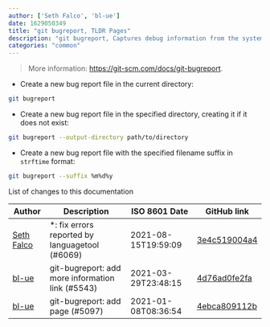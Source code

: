 ```yaml
---
author: ['Seth Falco', 'bl-ue']
date: 1629050349
title: "git bugreport, TLDR Pages"
description: "git bugreport, Captures debug information from the system and user, generating a text file to aid in the reporting of a bug in Git."
categories: "common"
---
```

> More information: <https://git-scm.com/docs/git-bugreport>.

- Create a new bug report file in the current directory:

```bash
git bugreport
```

- Create a new bug report file in the specified directory, creating it if it does not exist:

```bash
git bugreport --output-directory path/to/directory
```

- Create a new bug report file with the specified filename suffix in `strftime` format:

```bash
git bugreport --suffix %m%d%y
```
List of changes to this documentation


Author | Description | ISO 8601 Date | GitHub link
------|-----|-----|-----
[Seth Falco](mailto:seth@falco.fun) | *: fix errors reported by languagetool (#6069) | 2021-08-15T19:59:09 | [3e4c519004a4](https://github.com/tldr-pages/tldr/commit/3e4c519004a471c861cdc609fd7239ee3355671c)
[bl-ue](mailto:54780737+bl-ue@users.noreply.github.com) | git-bugreport: add more information link (#5543) | 2021-03-29T23:48:15 | [4d76ad0fe2fa](https://github.com/tldr-pages/tldr/commit/4d76ad0fe2fab53f3f81d645ab6c4e7482eaf966)
[bl-ue](mailto:54780737+bl-ue@users.noreply.github.com) | git-bugreport: add page (#5097) | 2021-01-08T08:36:54 | [4ebca809112b](https://github.com/tldr-pages/tldr/commit/4ebca809112b8160824512e0ff0978a15b8a0b9a)

